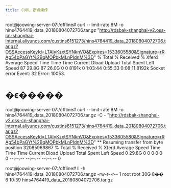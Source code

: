 ```yaml
---
title: CURL 断点续传
---
```


root@joowing-server-07:/offline# curl --limit-rate 8M -o hins4764419_data_20180804072706.tar.gz "http://rdsbak-shanghai-v2.oss-cn-shanghai-internal.aliyuncs.com/custins6151273/hins4764419_data_20180804072706.tar.gz?OSSAccessKeyId=LTAIyKzxtSYNknVO&Expires=1533605580&Signature=rRAg54bPaGYt%2BqMOPbkMLnPIdnM%3D"
  % Total    % Received % Xferd  Average Speed   Time    Time     Time  Current
                                 Dload  Upload   Total   Spent    Left  Speed
 87 29.8G   87 26.0G    0     0  8191k      0  1:03:44  0:55:33  0:08:11 8192k
Socket error Event: 32 Error: 10053.

# �ϵ�����
root@joowing-server-07:/offline# curl --limit-rate 8M  -o hins4764419_data_20180804072706.tar.gz -C - "http://rdsbak-shanghai-v2.oss-cn-shanghai-internal.aliyuncs.com/custins6151273/hins4764419_data_20180804072706.tar.gz?OSSAccessKeyId=LTAIyKzxtSYNknVO&Expires=1533605580&Signature=rRAg54bPaGYt%2BqMOPbkMLnPIdnM%3D"
** Resuming transfer from byte position 32085969867
  % Total    % Received % Xferd  Average Speed   Time    Time     Time  Current
                                 Dload  Upload   Total   Spent    Left  Speed
  0 29.8G    0     0    0     0      0      0 --:--:-- --:--:-- --:--:--     0

root@joowing-server-07:/offline# ll -h hins4764419_data_20180804072706.tar.gz
-rw-r--r-- 1 root root 30G 8��   6 10:39 hins4764419_data_20180804072706.tar.gz
```
